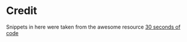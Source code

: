 # Credit

Snippets in here were taken from the awesome resource [30 seconds of code](https://30secondsofcode.org/)